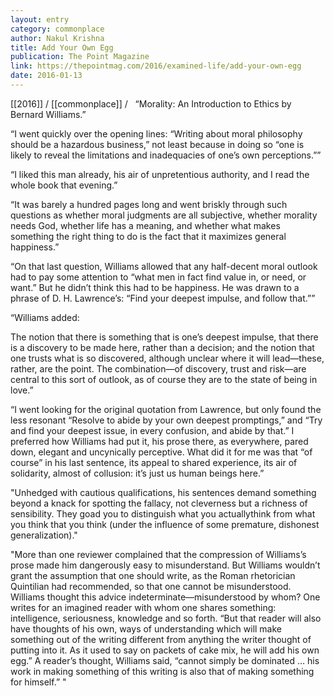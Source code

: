 ```yaml
---
layout: entry
category: commonplace
author: Nakul Krishna
title: Add Your Own Egg
publication: The Point Magazine
link: https://thepointmag.com/2016/examined-life/add-your-own-egg
date: 2016-01-13
---
```


[[2016]] / [[commonplace]] / 
 
“Morality: An Introduction to Ethics by Bernard Williams.”

“I went quickly over the opening lines: “Writing about moral philosophy should be a hazardous business,” not least because in doing so “one is likely to reveal the limitations and inadequacies of one’s own perceptions.””

“I liked this man already, his air of unpretentious authority, and I read the whole book that evening.”

“It was barely a hundred pages long and went briskly through such questions as whether moral judgments are all subjective, whether morality needs God, whether life has a meaning, and whether what makes something the right thing to do is the fact that it maximizes general happiness.”

“On that last question, Williams allowed that any half-decent moral outlook had to pay some attention to “what men in fact find value in, or need, or want.” But he didn’t think this had to be happiness. He was drawn to a phrase of D. H. Lawrence’s: “Find your deepest impulse, and follow that.””

“Williams added:

The notion that there is something that is one’s deepest impulse, that there is a discovery to be made here, rather than a decision; and the notion that one trusts what is so discovered, although unclear where it will lead—these, rather, are the point. The combination—of discovery, trust and risk—are central to this sort of outlook, as of course they are to the state of being in love.”

“I went looking for the original quotation from Lawrence, but only found the less resonant “Resolve to abide by your own deepest promptings,” and “Try and find your deepest issue, in every confusion, and abide by that.” I preferred how Williams had put it, his prose there, as everywhere, pared down, elegant and uncynically perceptive. What did it for me was that “of course” in his last sentence, its appeal to shared experience, its air of solidarity, almost of collusion: it’s just us human beings here.”

"Unhedged with cautious qualifications, his sentences demand something beyond a knack for spotting the fallacy, not cleverness but a richness of sensibility. They goad you to distinguish what you actuallythink from what you think that you think (under the influence of some premature, dishonest generalization)."

"More than one reviewer complained that the compression of Williams’s prose made him dangerously easy to misunderstand. But Williams wouldn’t grant the assumption that one should write, as the Roman rhetorician Quintilian had recommended, so that one cannot be misunderstood. Williams thought this advice indeterminate—misunderstood by whom? One writes for an imagined reader with whom one shares something: intelligence, seriousness, knowledge and so forth. “But that reader will also have thoughts of his own, ways of understanding which will make something out of the writing different from anything the writer thought of putting into it. As it used to say on packets of cake mix, he will add his own egg.” A reader’s thought, Williams said, “cannot simply be dominated … his work in making something of this writing is also that of making something for himself.” "
